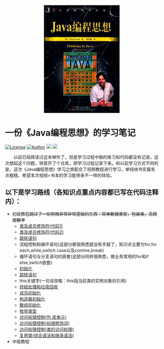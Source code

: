 <div align='center'><img src='https://github.com/theanswer910725/ThinkingInJava/blob/master/resources/timg.jpg' width='250' /></div>

# 一份《Java编程思想》的学习笔记


[![License](https://img.shields.io/badge/license-MIT-green.svg)](https://github.com/theanswer910725/ThinkingInJava/blob/master/LICENSE)
[![Author](https://img.shields.io/badge/author-Lin%E3%80%82-blue.svg)](https://github.com/theanswer910725)
![](https://img.shields.io/badge/language-Java-orange.svg)
![](https://img.shields.io/badge/version-v1.0.5--20190725-yellow.svg)


　　以前已经拜读过这本神作了，但是学习过程中做的练习和代码都没有记录。这次想起这个问题，特意开了个仓库，把学习过程记录下来。和以前学习方式不同的是，这次《Java编程思想》学习之旅配合了视频教程进行学习，单纯啃书实属有点粗糙，希望本次视频+书本的学习能带来不一样的体验。
  
## 以下是学习路线（各知识点重点内容都已写在代码注释内）：
  
  + 初级教程<s>跳过了一些稍微非常非常基础的东西：简单数据类型，包装类，高精度数字</s>
    + [类及成员修饰符(代码1)](https://github.com/theanswer910725/ThinkingInJava/tree/master/src/com/lin/protectedTest)
    + [类及成员修饰符(代码2)](https://github.com/theanswer910725/ThinkingInJava/tree/master/src/com/lin/protectedTest1)
    + [跳转语句](https://github.com/theanswer910725/ThinkingInJava/blob/master/src/com/lin/loopTest)
    + 流程控制和循环语句(这部分都很熟悉就没有手敲了，知识点主要为for,for each,while,switch case以及contine,break)
    + 循环语句与分支语句的嵌套(这部分同样很熟悉，做业务常用的for和if else,switch嵌套)    
    + [初始化](https://github.com/theanswer910725/ThinkingInJava/tree/master/src/com/lin/initialValueTest)
    + [跳转语句](https://github.com/theanswer910725/ThinkingInJava/blob/master/src/com/lin/initialValueTest)
    + this关键字(一句话攻略：this指当前类的实例对象的引用)
    + [终结处理和垃圾回收](https://github.com/theanswer910725/ThinkingInJava/tree/master/src/com/lin/finalizeTest)
    + [成员初始化](https://github.com/theanswer910725/ThinkingInJava/tree/master/src/com/lin/initialValueTest)
    + [构造器初始化](https://github.com/theanswer910725/ThinkingInJava/blob/master/src/com/lin/orderOfInitializationTest)
    + [数组初始化](https://github.com/theanswer910725/ThinkingInJava/tree/master/src/com/lin/arrayTest)
    + [枚举类型](https://github.com/theanswer910725/ThinkingInJava/tree/master/src/com/lin/enumTest)
    + [访问权限控制(包,库单元)](https://github.com/theanswer910725/ThinkingInJava/blob/master/src/com/lin/permissionTest)
    + [访问权限控制(权限修饰词)](https://github.com/theanswer910725/ThinkingInJava/blob/master/src/com/lin/dessertTest)
    + [访问权限控制(类的访问权限)](https://github.com/theanswer910725/ThinkingInJava/blob/master/src/com/lin/dessertTest1)
    + [复用类(组合语法和继承语法)](https://github.com/theanswer910725/ThinkingInJava/tree/master/src/com/lin/reuseTest)
 + 中级教程
